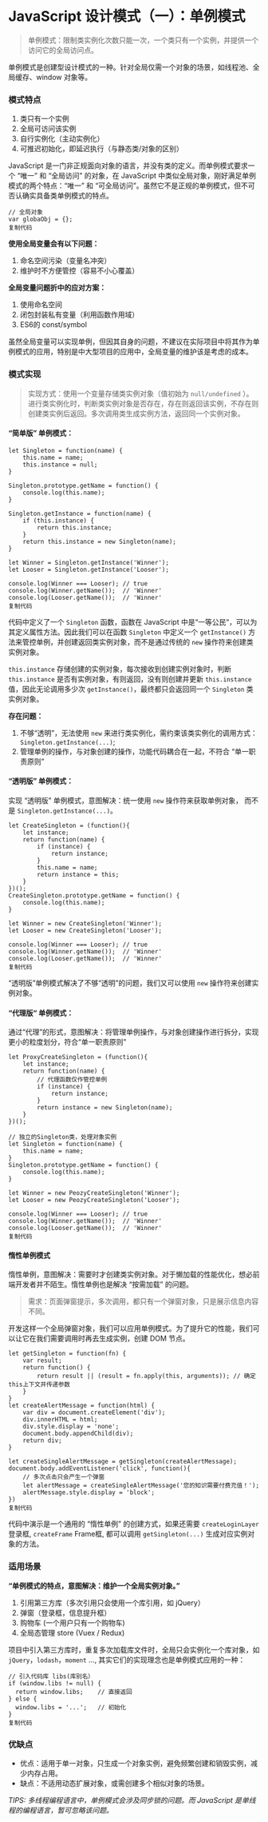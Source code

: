 # JavaScript 设计模式（一）：单例模式

> 单例模式：限制类实例化次数只能一次，一个类只有一个实例，并提供一个访问它的全局访问点。

单例模式是创建型设计模式的一种。针对全局仅需一个对象的场景，如线程池、全局缓存、window 对象等。

### 模式特点

1. 类只有一个实例
2. 全局可访问该实例
3. 自行实例化（主动实例化）
4. 可推迟初始化，即延迟执行（与静态类/对象的区别）

JavaScript 是一门非正规面向对象的语言，并没有类的定义。而单例模式要求一个 “唯一” 和 “全局访问” 的对象，在 JavaScript 中类似全局对象，刚好满足单例模式的两个特点：“唯一” 和 “可全局访问”。虽然它不是正规的单例模式，但不可否认确实具备类单例模式的特点。

```
// 全局对象
var globaObj = {};
复制代码
```

**使用全局变量会有以下问题：**

1. 命名空间污染（变量名冲突）
2. 维护时不方便管控（容易不小心覆盖）

**全局变量问题折中的应对方案：**

1. 使用命名空间
2. 闭包封装私有变量（利用函数作用域）
3. ES6的 const/symbol

虽然全局变量可以实现单例，但因其自身的问题，不建议在实际项目中将其作为单例模式的应用，特别是中大型项目的应用中，全局变量的维护该是考虑的成本。

### 模式实现

> 实现方式：使用一个变量存储类实例对象（值初始为 `null/undefined` ）。进行类实例化时，判断类实例对象是否存在，存在则返回该实例，不存在则创建类实例后返回。多次调用类生成实例方法，返回同一个实例对象。

#### “简单版” 单例模式：

```
let Singleton = function(name) {
    this.name = name;
    this.instance = null;
}

Singleton.prototype.getName = function() {
    console.log(this.name);
}

Singleton.getInstance = function(name) {
    if (this.instance) {
        return this.instance;
    }
    return this.instance = new Singleton(name);
}

let Winner = Singleton.getInstance('Winner');
let Looser = Singleton.getInstance('Looser');

console.log(Winner === Looser); // true
console.log(Winner.getName());  // 'Winner'
console.log(Looser.getName());  // 'Winner'
复制代码
```

代码中定义了一个 `Singleton` 函数，函数在 JavaScript 中是“一等公民“，可以为其定义属性方法。因此我们可以在函数 `Singleton` 中定义一个 `getInstance()` 方法来管控单例，并创建返回类实例对象，而不是通过传统的 `new` 操作符来创建类实例对象。

`this.instance` 存储创建的实例对象，每次接收到创建实例对象时，判断 `this.instance` 是否有实例对象，有则返回，没有则创建并更新 `this.instance` 值，因此无论调用多少次 `getInstance()`，最终都只会返回同一个 `Singleton` 类实例对象。

**存在问题：**

1. 不够“透明”，无法使用 `new` 来进行类实例化，需约束该类实例化的调用方式： `Singleton.getInstance(...)`;
2. 管理单例的操作，与对象创建的操作，功能代码耦合在一起，不符合 “单一职责原则”

#### “透明版” 单例模式：

实现 “透明版” 单例模式，意图解决：统一使用 `new` 操作符来获取单例对象， 而不是 `Singleton.getInstance(...)`。

```
let CreateSingleton = (function(){
    let instance;
    return function(name) {
        if (instance) {
            return instance;
        }
        this.name = name;
        return instance = this;
    }
})();
CreateSingleton.prototype.getName = function() {
    console.log(this.name);
}

let Winner = new CreateSingleton('Winner');
let Looser = new CreateSingleton('Looser');

console.log(Winner === Looser); // true
console.log(Winner.getName());  // 'Winner'
console.log(Looser.getName());  // 'Winner'
复制代码
```

“透明版”单例模式解决了不够“透明”的问题，我们又可以使用 `new` 操作符来创建实例对象。

#### “代理版“ 单例模式：

通过“代理”的形式，意图解决：将管理单例操作，与对象创建操作进行拆分，实现更小的粒度划分，符合“单一职责原则”

```
let ProxyCreateSingleton = (function(){
    let instance;
    return function(name) {
        // 代理函数仅作管控单例
        if (instance) {
            return instance;
        }
        return instance = new Singleton(name);
    }
})();

// 独立的Singleton类，处理对象实例
let Singleton = function(name) {
    this.name = name;
}
Singleton.prototype.getName = function() {
    console.log(this.name);
}

let Winner = new PeozyCreateSingleton('Winner');
let Looser = new PeozyCreateSingleton('Looser');

console.log(Winner === Looser); // true
console.log(Winner.getName());  // 'Winner'
console.log(Looser.getName());  // 'Winner'
复制代码
```

#### 惰性单例模式

惰性单例，意图解决：需要时才创建类实例对象。对于懒加载的性能优化，想必前端开发者并不陌生。惰性单例也是解决 “按需加载” 的问题。

> 需求：页面弹窗提示，多次调用，都只有一个弹窗对象，只是展示信息内容不同。

开发这样一个全局弹窗对象，我们可以应用单例模式。为了提升它的性能，我们可以让它在我们需要调用时再去生成实例，创建 DOM 节点。

```
let getSingleton = function(fn) {
    var result;
    return function() {
        return result || (result = fn.apply(this, arguments)); // 确定this上下文并传递参数
    }
}
let createAlertMessage = function(html) {
    var div = document.createElement('div');
    div.innerHTML = html;
    div.style.display = 'none';
    document.body.appendChild(div);
    return div;
}

let createSingleAlertMessage = getSingleton(createAlertMessage);
document.body.addEventListener('click', function(){
    // 多次点击只会产生一个弹窗
    let alertMessage = createSingleAlertMessage('您的知识需要付费充值！');
    alertMessage.style.display = 'block';
})
复制代码
```

代码中演示是一个通用的 “惰性单例” 的创建方式，如果还需要 `createLoginLayer` 登录框, `createFrame` Frame框, 都可以调用 `getSingleton(...)` 生成对应实例对象的方法。

### 适用场景

**“单例模式的特点，意图解决：维护一个全局实例对象。”**

1. 引用第三方库（多次引用只会使用一个库引用，如 jQuery）
2. 弹窗（登录框，信息提升框）
3. 购物车 (一个用户只有一个购物车)
4. 全局态管理 store (Vuex / Redux)

项目中引入第三方库时，重复多次加载库文件时，全局只会实例化一个库对象，如 `jQuery`，`lodash`，`moment` ..., 其实它们的实现理念也是单例模式应用的一种：

```
// 引入代码库 libs(库别名）
if (window.libs != null) {
  return window.libs;    // 直接返回
} else {
  window.libs = '...';   // 初始化
}
复制代码
```

### 优缺点

- 优点：适用于单一对象，只生成一个对象实例，避免频繁创建和销毁实例，减少内存占用。
- 缺点：不适用动态扩展对象，或需创建多个相似对象的场景。

*TIPS: 多线程编程语言中，单例模式会涉及同步锁的问题。而 JavaScript 是单线程的编程语言，暂可忽略该问题。*